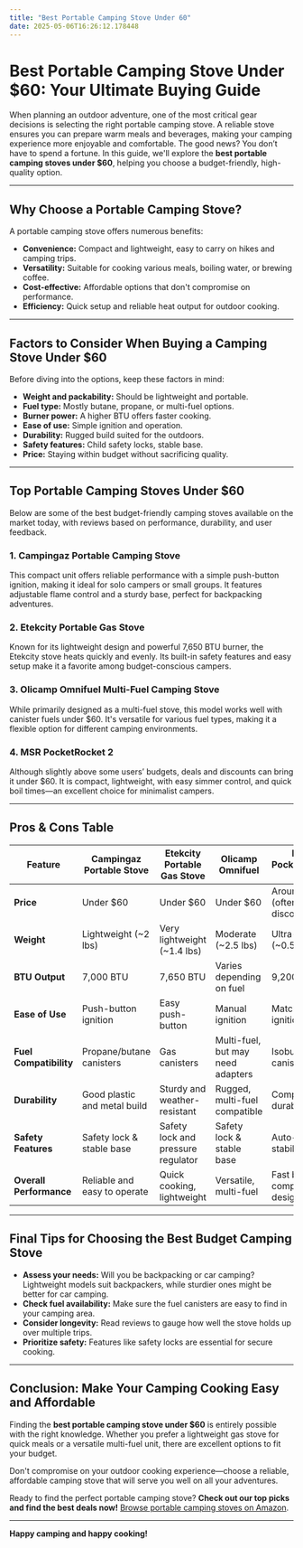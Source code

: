 ```yaml
---
title: "Best Portable Camping Stove Under 60"
date: 2025-05-06T16:26:12.178448
---
```


# Best Portable Camping Stove Under $60: Your Ultimate Buying Guide

When planning an outdoor adventure, one of the most critical gear decisions is selecting the right portable camping stove. A reliable stove ensures you can prepare warm meals and beverages, making your camping experience more enjoyable and comfortable. The good news? You don’t have to spend a fortune. In this guide, we'll explore the **best portable camping stoves under $60**, helping you choose a budget-friendly, high-quality option.

---

## Why Choose a Portable Camping Stove?

A portable camping stove offers numerous benefits:

- **Convenience:** Compact and lightweight, easy to carry on hikes and camping trips.
- **Versatility:** Suitable for cooking various meals, boiling water, or brewing coffee.
- **Cost-effective:** Affordable options that don't compromise on performance.
- **Efficiency:** Quick setup and reliable heat output for outdoor cooking.

---

## Factors to Consider When Buying a Camping Stove Under $60

Before diving into the options, keep these factors in mind:

- **Weight and packability:** Should be lightweight and portable.
- **Fuel type:** Mostly butane, propane, or multi-fuel options.
- **Burner power:** A higher BTU offers faster cooking.
- **Ease of use:** Simple ignition and operation.
- **Durability:** Rugged build suited for the outdoors.
- **Safety features:** Child safety locks, stable base.
- **Price:** Staying within budget without sacrificing quality.

---

## Top Portable Camping Stoves Under $60

Below are some of the best budget-friendly camping stoves available on the market today, with reviews based on performance, durability, and user feedback.

### 1. **Campingaz Portable Camping Stove**

This compact unit offers reliable performance with a simple push-button ignition, making it ideal for solo campers or small groups. It features adjustable flame control and a sturdy base, perfect for backpacking adventures.

### 2. **Etekcity Portable Gas Stove**

Known for its lightweight design and powerful 7,650 BTU burner, the Etekcity stove heats quickly and evenly. Its built-in safety features and easy setup make it a favorite among budget-conscious campers.

### 3. **Olicamp Omnifuel Multi-Fuel Camping Stove**

While primarily designed as a multi-fuel stove, this model works well with canister fuels under $60. It's versatile for various fuel types, making it a flexible option for different camping environments.

### 4. **MSR PocketRocket 2**

Although slightly above some users’ budgets, deals and discounts can bring it under $60. It is compact, lightweight, with easy simmer control, and quick boil times—an excellent choice for minimalist campers.

---

## Pros & Cons Table

| Feature                    | Campingaz Portable Stove        | Etekcity Portable Gas Stove       | Olicamp Omnifuel                 | MSR PocketRocket 2              |
|----------------------------|----------------------------------|----------------------------------|--------------------------------|--------------------------------|
| **Price**                  | Under $60                        | Under $60                        | Under $60                     | Around $60 (often on discount)|
| **Weight**                 | Lightweight (~2 lbs)             | Very lightweight (~1.4 lbs)    | Moderate (~2.5 lbs)            | Ultra-light (~0.5 lbs)        |
| **BTU Output**             | 7,000 BTU                        | 7,650 BTU                        | Varies depending on fuel       | 9,200 BTU                     |
| **Ease of Use**            | Push-button ignition             | Easy push-button               | Manual ignition                | Matchless ignition             |
| **Fuel Compatibility**      | Propane/butane canisters        | Gas canisters                     | Multi-fuel, but may need adapters | Isobutane canisters only     |
| **Durability**             | Good plastic and metal build     | Sturdy and weather-resistant   | Rugged, multi-fuel compatible  | Compact and durable           |
| **Safety Features**        | Safety lock & stable base        | Safety lock and pressure regulator | Safety lock & stable base   | Auto-ignition, stability      |
| **Overall Performance**    | Reliable and easy to operate     | Quick cooking, lightweight      | Versatile, multi-fuel        | Fast boiling, compact design  |

---

## Final Tips for Choosing the Best Budget Camping Stove

- **Assess your needs:** Will you be backpacking or car camping? Lightweight models suit backpackers, while sturdier ones might be better for car camping.
- **Check fuel availability:** Make sure the fuel canisters are easy to find in your camping area.
- **Consider longevity:** Read reviews to gauge how well the stove holds up over multiple trips.
- **Prioritize safety:** Features like safety locks are essential for secure cooking.

---

## Conclusion: Make Your Camping Cooking Easy and Affordable

Finding the **best portable camping stove under $60** is entirely possible with the right knowledge. Whether you prefer a lightweight gas stove for quick meals or a versatile multi-fuel unit, there are excellent options to fit your budget.

Don't compromise on your outdoor cooking experience—choose a reliable, affordable camping stove that will serve you well on all your adventures.

Ready to find the perfect portable camping stove? **Check out our top picks and find the best deals now!** [Browse portable camping stoves on Amazon](https://www.amazon.com/s?k=portable+camping+stove&crid=3ADJF83N4F62Z&sprefix=portable+camping+stive%2Caps%2C409&linkCode=ll2&tag=alrimweb-20&linkId=a5b3bc93ca865ee957e3ee8b6ae29f72&language=en_US&ref_=as_li_ss_tl).

---

**Happy camping and happy cooking!**